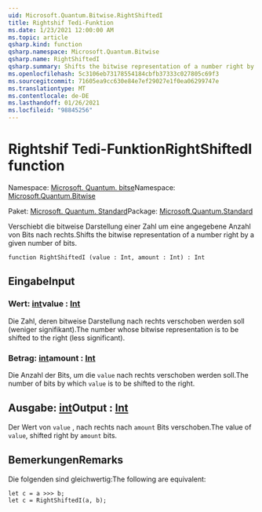 ```yaml
---
uid: Microsoft.Quantum.Bitwise.RightShiftedI
title: Rightshif Tedi-Funktion
ms.date: 1/23/2021 12:00:00 AM
ms.topic: article
qsharp.kind: function
qsharp.namespace: Microsoft.Quantum.Bitwise
qsharp.name: RightShiftedI
qsharp.summary: Shifts the bitwise representation of a number right by a given number of bits.
ms.openlocfilehash: 5c3106eb73178554184cbfb37333c027805c69f3
ms.sourcegitcommit: 71605ea9cc630e84e7ef29027e1f0ea06299747e
ms.translationtype: MT
ms.contentlocale: de-DE
ms.lasthandoff: 01/26/2021
ms.locfileid: "98845256"
---
```

# <a name="rightshiftedi-function"></a><span data-ttu-id="0985c-102">Rightshif Tedi-Funktion</span><span class="sxs-lookup"><span data-stu-id="0985c-102">RightShiftedI function</span></span>

<span data-ttu-id="0985c-103">Namespace: [Microsoft. Quantum. bitse](xref:Microsoft.Quantum.Bitwise)</span><span class="sxs-lookup"><span data-stu-id="0985c-103">Namespace: [Microsoft.Quantum.Bitwise](xref:Microsoft.Quantum.Bitwise)</span></span>

<span data-ttu-id="0985c-104">Paket: [Microsoft. Quantum. Standard](https://nuget.org/packages/Microsoft.Quantum.Standard)</span><span class="sxs-lookup"><span data-stu-id="0985c-104">Package: [Microsoft.Quantum.Standard](https://nuget.org/packages/Microsoft.Quantum.Standard)</span></span>


<span data-ttu-id="0985c-105">Verschiebt die bitweise Darstellung einer Zahl um eine angegebene Anzahl von Bits nach rechts.</span><span class="sxs-lookup"><span data-stu-id="0985c-105">Shifts the bitwise representation of a number right by a given number of bits.</span></span>

```qsharp
function RightShiftedI (value : Int, amount : Int) : Int
```


## <a name="input"></a><span data-ttu-id="0985c-106">Eingabe</span><span class="sxs-lookup"><span data-stu-id="0985c-106">Input</span></span>

### <a name="value--int"></a><span data-ttu-id="0985c-107">Wert: [int](xref:microsoft.quantum.lang-ref.int)</span><span class="sxs-lookup"><span data-stu-id="0985c-107">value : [Int](xref:microsoft.quantum.lang-ref.int)</span></span>

<span data-ttu-id="0985c-108">Die Zahl, deren bitweise Darstellung nach rechts verschoben werden soll (weniger signifikant).</span><span class="sxs-lookup"><span data-stu-id="0985c-108">The number whose bitwise representation is to be shifted to the right (less significant).</span></span>


### <a name="amount--int"></a><span data-ttu-id="0985c-109">Betrag: [int](xref:microsoft.quantum.lang-ref.int)</span><span class="sxs-lookup"><span data-stu-id="0985c-109">amount : [Int](xref:microsoft.quantum.lang-ref.int)</span></span>

<span data-ttu-id="0985c-110">Die Anzahl der Bits, um die `value` nach rechts verschoben werden soll.</span><span class="sxs-lookup"><span data-stu-id="0985c-110">The number of bits by which `value` is to be shifted to the right.</span></span>



## <a name="output--int"></a><span data-ttu-id="0985c-111">Ausgabe: [int](xref:microsoft.quantum.lang-ref.int)</span><span class="sxs-lookup"><span data-stu-id="0985c-111">Output : [Int](xref:microsoft.quantum.lang-ref.int)</span></span>

<span data-ttu-id="0985c-112">Der Wert von `value` , nach rechts nach `amount` Bits verschoben.</span><span class="sxs-lookup"><span data-stu-id="0985c-112">The value of `value`, shifted right by `amount` bits.</span></span>

## <a name="remarks"></a><span data-ttu-id="0985c-113">Bemerkungen</span><span class="sxs-lookup"><span data-stu-id="0985c-113">Remarks</span></span>

<span data-ttu-id="0985c-114">Die folgenden sind gleichwertig:</span><span class="sxs-lookup"><span data-stu-id="0985c-114">The following are equivalent:</span></span>

```qsharp
let c = a >>> b;
let c = RightShiftedI(a, b);
```